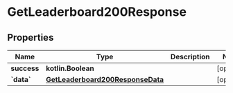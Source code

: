 
# GetLeaderboard200Response

## Properties
| Name | Type | Description | Notes |
| ------------ | ------------- | ------------- | ------------- |
| **success** | **kotlin.Boolean** |  |  [optional] |
| **&#x60;data&#x60;** | [**GetLeaderboard200ResponseData**](GetLeaderboard200ResponseData.md) |  |  [optional] |



